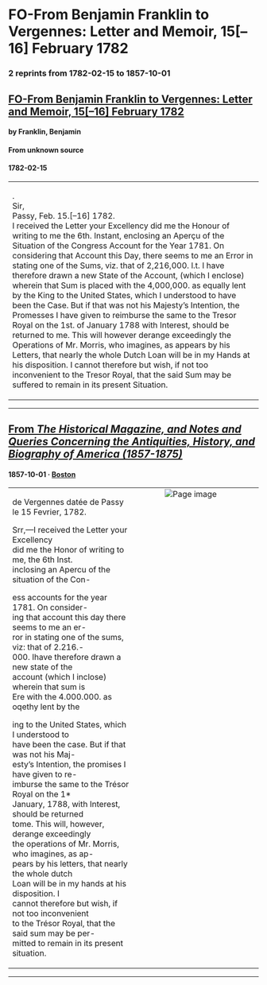
# FO-From Benjamin Franklin to Vergennes: Letter and Memoir, 15[–16] February 1782

### 2 reprints from 1782-02-15 to 1857-10-01

## [FO-From Benjamin Franklin to Vergennes: Letter and Memoir, 15[–16] February 1782](https://founders.archives.gov/documents/Franklin/01-36-02-0410)

#### by Franklin, Benjamin

#### From unknown source

#### 1782-02-15

<table style="width: 100%;"><tr><td style="width: 50%">

.  
Sir,  
Passy, Feb. 15.[–16] 1782.  
I received the Letter your Excellency did me the Honour of writing to me the 6th. Instant, enclosing an Aperçu of the Situation of the Congress Account for the Year 1781. On considering that Account this Day, there seems to me an Error in stating one of the Sums, viz. that of 2,216,000. l.t. I have therefore drawn a new State of the Account, (which I enclose) wherein that Sum is placed with the 4,000,000. as equally lent by the King to the United States, which I understood to have been the Case. But if that was not his Majesty’s Intention, the Promesses I have given to reimburse the same to the Tresor Royal on the 1st. of January 1788 with Interest, should be returned to me. This will however derange exceedingly the Operations of Mr. Morris, who imagines, as appears by his Letters, that nearly the whole Dutch Loan will be in my Hands at his disposition. I cannot therefore but wish, if not too inconvenient to the Tresor Royal, that the said Sum may be suffered to remain in its present Situation.
</td></tr></table>

---

## [From _The Historical Magazine, and Notes and Queries Concerning the Antiquities, History, and Biography of America (1857-1875)_](https://archive.org/details/sim_historical-magazine-biography-of-america_1857-10_1_10/page/n19/mode/1up?view=theater)

#### 1857-10-01 &middot; [Boston](http://dbpedia.org/resource/Boston)

<table style="width: 100%;"><tr><td style="width: 50%">

  
de Vergennes datée de Passy le 15 Fevrier, 1782.  
  
Srr,—I received the Letter your Excellency  
did me the Honor of writing to me, the 6th Inst.  
inclosing an Apercu of the situation of the Con-  
  
ess accounts for the year 1781. On consider-  
ing that account this day there seems to me an er-  
ror in stating one of the sums, viz: that of 2.216.-  
000. Ihave therefore drawn a new state of the  
account (which I inclose) wherein that sum is  
Ere with the 4.000.000. as oqethy lent by the  
  
ing to the United States, which I understood to  
have been the case. But if that was not his Maj-  
esty’s Intention, the promises I have given to re-  
imburse the same to the Trésor Royal on the 1*  
January, 1788, with Interest, should be returned  
tome. This will, however, derange exceedingly  
the operations of Mr. Morris, who imagines, as ap-  
pears by his letters, that nearly the whole dutch  
Loan will be in my hands at his disposition. I  
cannot therefore but wish, if not too inconvenient  
to the Trésor Royal, that the said sum may be per-  
mitted to remain in its present situation.
</td><td style="width: 50%; max-height: 75%; margin: auto; display: block;">
<img alt="Page image" src="https://iiif.archive.org/iiif/sim_historical-magazine-biography-of-america_1857-10_1_10&#0036;19/pct:13.942308,54.609929,35.216346,26.773050/,600/0/default.jpg"/>
</td>
</tr></table>

---

